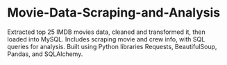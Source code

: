 # Movie-Data-Scraping-and-Analysis
 Extracted top 25 IMDB movies data, cleaned and transformed it, then loaded into MySQL. Includes scraping movie and crew info, with SQL queries for analysis. Built using Python libraries Requests, BeautifulSoup, Pandas, and SQLAlchemy.

